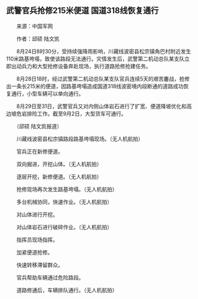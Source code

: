 ## 武警官兵抢修215米便道 国道318线恢复通行
　　来源：中国军网

　　作者：邱硕 陆文凯 

　　8月24日8时30分，受持续强降雨影响，川藏线波密县松宗镇角巴村附近发生110米路基垮塌，致使该路段无法通行。灾情发生后，武警第二机动总队某支队立即出动兵力和大型抢修设备奔赴现场，执行道路抢修抢建任务。

　　8月28日18时，经过武警第二机动总队某支队官兵连续5天的艰苦鏖战，抢修出一条长215米的便道，因路基垮塌造成国道318线波密境内段断通的道路成功恢复通行，小型车辆可以单向通行。

　　8月29日至31日，武警官兵又对内侧山体岩石进行了扩宽、便道降坡优化和高边坡危岩排险工作。截至9月2日，大型货车可通行。

　　（邱硕 陆文凯报道）

　　川藏线波密县松宗镇路段路基垮塌现场。（无人机航拍）

　　官兵正在新修便道。

　　双向掘进，开挖山体。（无人机航拍）

　　逐层开挖，新修便道。（无人机航拍）

　　抢修现场再次发生路基垮塌。（无人机航拍）

　　多台机械协同，快速作业。（无人机航拍）

　　对山体进行开挖。

　　对山体岩石进行破碎作业。（无人机航拍）

　　指挥员现场指挥。

　　加紧便道抢修。

　　快速转移滞留群众。

　　官兵帮助车辆通过危险路段。

　　道路修通后，车辆排队通行。（无人机航拍）

